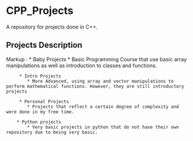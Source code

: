 # CPP_Projects

A repository for projects done in C++.

## Projects Description

Markup : * Baby Projects
            * Basic Programming Course that use basic array manipulations as well as introduction to classes and functions.

         * Intro Projects
            * More Advanced, using array and vector manipulations to perform mathematical functions. However, they are still introductory projects

         * Personal Projects
            * Projects that reflect a certain degree of complexity and were done in my free time.

        * Python projects
            * Very basic projects in python that do not have their own repository due to being very basic.

